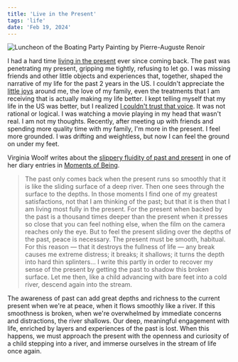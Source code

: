 ```yaml
---
title: 'Live in the Present'
tags: 'life'
date: 'Feb 19, 2024'
---
```


![Luncheon of the Boating Party Painting by Pierre-Auguste Renoir](/images/party.jpg)

I had a hard time [living in the present](https://x.com/benxneo/status/1759366170409570759?s=20) ever since coming back. The past was penetrating my present, gripping me tightly, refusing to let go. I was missing friends and other little objects and experiences that, together, shaped the narrative of my life for the past 2 years in the US. I couldn't appreciate the [little joys](http://bneo.xyz/posts/littlejoys) around me, the love of my family, even the treatments that I am receiving that is actually making my life better. I kept telling myself that my life in the US was better, but I realized [I couldn't trust that voice](http://bneo.xyz/posts/feelgood). It was not rational or logical. I was watching a movie playing in my head that wasn't real. I am not my thoughts. Recently, after meeting up with friends and spending more quality time with my family, I'm more in the present. I feel more grounded. I was drifting and weightless, but now I can feel the ground on under my feet.

Virginia Woolf writes about the [slippery fluidity of past and present](https://www.themarginalian.org/2015/10/05/virginia-woolf-past-present-moments-of-being/) in one of her diary entries in [Moments of Being](https://www.goodreads.com/book/show/60885336-moments-of-being?from_search=true&from_srp=true&qid=1JwjzGB1yZ&rank=1).

> The past only comes back when the present runs so smoothly that it is like the sliding surface of a deep river. Then one sees through the surface to the depths. In those moments I find one of my greatest satisfactions, not that I am thinking of the past; but that it is then that I am living most fully in the present. For the present when backed by the past is a thousand times deeper than the present when it presses so close that you can feel nothing else, when the film on the camera reaches only the eye. But to feel the present sliding over the depths of the past, peace is necessary. The present must be smooth, habitual. For this reason — that it destroys the fullness of life — any break causes me extreme distress; it breaks; it shallows; it turns the depth into hard thin splinters… I write this partly in order to recover my sense of the present by getting the past to shadow this broken surface. Let me then, like a child advancing with bare feet into a cold river, descend again into the stream.

The awareness of past can add great depths and richness to the current present when we're at peace, when it flows smoothly like a river. If this smoothness is broken, when we're overwhelmed by immediate concerns and distractions, the river shallows. Our deep, meaningful engagement with life, enriched by layers and experiences of the past is lost. When this happens, we must approach the present with the openness and curiosity of a child stepping into a river, and immerse ourselves in the stream of life once again.
